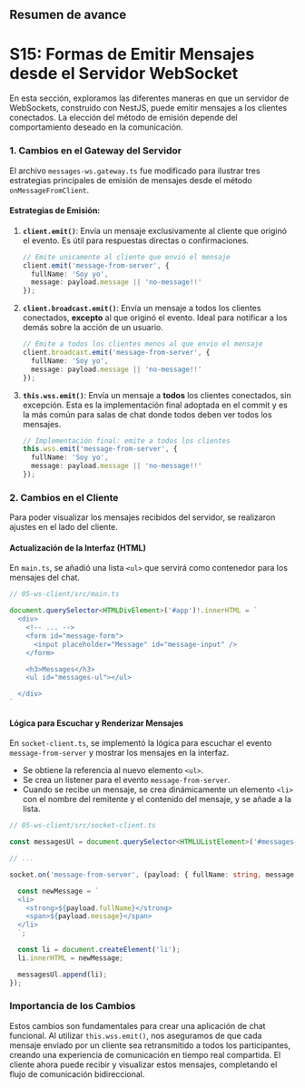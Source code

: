## Resumen de avance
# S15: Formas de Emitir Mensajes desde el Servidor WebSocket

En esta sección, exploramos las diferentes maneras en que un servidor de WebSockets, construido con NestJS, puede emitir mensajes a los clientes conectados. La elección del método de emisión depende del comportamiento deseado en la comunicación.

### 1. Cambios en el Gateway del Servidor

El archivo `messages-ws.gateway.ts` fue modificado para ilustrar tres estrategias principales de emisión de mensajes desde el método `onMessageFromClient`.

#### Estrategias de Emisión:

1.  **`client.emit()`**: Envía un mensaje exclusivamente al cliente que originó el evento. Es útil para respuestas directas o confirmaciones.

    ```typescript
    // Emite unicamente al cliente que envió el mensaje
    client.emit('message-from-server', {
      fullName: 'Soy yo',
      message: payload.message || 'no-message!!'
    });
    ```

2.  **`client.broadcast.emit()`**: Envía un mensaje a todos los clientes conectados, **excepto** al que originó el evento. Ideal para notificar a los demás sobre la acción de un usuario.

    ```typescript
    // Emite a todos los clientes menos al que envio el mensaje
    client.broadcast.emit('message-from-server', {
      fullName: 'Soy yo',
      message: payload.message || 'no-message!!'
    });
    ```

3.  **`this.wss.emit()`**: Envía un mensaje a **todos** los clientes conectados, sin excepción. Esta es la implementación final adoptada en el commit y es la más común para salas de chat donde todos deben ver todos los mensajes.

    ```typescript
    // Implementación final: emite a todos los clientes
    this.wss.emit('message-from-server', {
      fullName: 'Soy yo',
      message: payload.message || 'no-message!!'
    });
    ```

### 2. Cambios en el Cliente

Para poder visualizar los mensajes recibidos del servidor, se realizaron ajustes en el lado del cliente.

#### Actualización de la Interfaz (HTML)

En `main.ts`, se añadió una lista `<ul>` que servirá como contenedor para los mensajes del chat.

```typescript
// 05-ws-client/src/main.ts

document.querySelector<HTMLDivElement>('#app')!.innerHTML = `
  <div>
    <!-- ... -->
    <form id="message-form">
      <input placeholder="Message" id="message-input" />
    </form>

    <h3>Messages</h3>
    <ul id="messages-ul"></ul>

  </div>
`
```

#### Lógica para Escuchar y Renderizar Mensajes

En `socket-client.ts`, se implementó la lógica para escuchar el evento `message-from-server` y mostrar los mensajes en la interfaz.

-   Se obtiene la referencia al nuevo elemento `<ul>`.
-   Se crea un listener para el evento `message-from-server`.
-   Cuando se recibe un mensaje, se crea dinámicamente un elemento `<li>` con el nombre del remitente y el contenido del mensaje, y se añade a la lista.

```typescript
// 05-ws-client/src/socket-client.ts

const messagesUl = document.querySelector<HTMLUListElement>('#messages-ul')!;

// ...

socket.on('message-from-server', (payload: { fullName: string, message: string }) => {

  const newMessage = `
  <li>
    <strong>${payload.fullName}</strong>
    <span>${payload.message}</span>
  </li>
  `;

  const li = document.createElement('li');
  li.innerHTML = newMessage;

  messagesUl.append(li);
});
```

### Importancia de los Cambios

Estos cambios son fundamentales para crear una aplicación de chat funcional. Al utilizar `this.wss.emit()`, nos aseguramos de que cada mensaje enviado por un cliente sea retransmitido a todos los participantes, creando una experiencia de comunicación en tiempo real compartida. El cliente ahora puede recibir y visualizar estos mensajes, completando el flujo de comunicación bidireccional.
